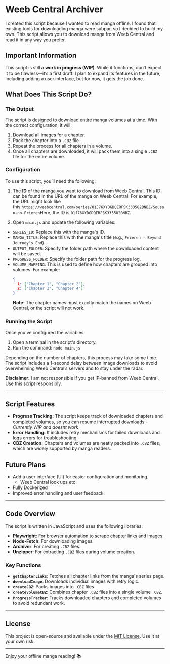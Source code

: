 # Weeb Central Archiver

I created this script because I wanted to read manga offline. I found that existing tools for downloading manga were subpar, so I decided to build my own. This script allows you to download manga from Weeb Central and read it in any way you prefer.

## Important Information

This script is still a **work in progress (WIP)**. While it functions, don’t expect it to be flawless—it’s a first draft. I plan to expand its features in the future, including adding a user interface, but for now, it gets the job done.

## What Does This Script Do?

### The Output

The script is designed to download entire manga volumes at a time. With the correct configuration, it will:
1. Download all images for a chapter.
2. Pack the chapter into a `.CBZ` file.
3. Repeat the process for all chapters in a volume.
4. Once all chapters are downloaded, it will pack them into a single `.CBZ` file for the entire volume.

### Configuration

To use this script, you’ll need the following:
1. The **ID** of the manga you want to download from Weeb Central. This ID can be found in the URL of the manga on Weeb Central. For example, the URL might look like this:`https://weebcentral.com/series/01J76XYDGDQERFSK333582BNBZ/Sousou-no-Frieren`Here, the ID is `01J76XYDGDQERFSK333582BNBZ`.

2. Open `main.js` and update the following variables:
- `SERIES_ID`: Replace this with the manga's ID.
- `MANGA_TITLE`: Replace this with the manga's title (e.g., `Frieren - Beyond Journey's End`).
- `OUTPUT_FOLDER`: Specify the folder path where the downloaded content will be saved.
- `PROGRESS_FOLDER`: Specify the folder path for the progress log.
- `VOLUME_MAPPING`: This is used to define how chapters are grouped into volumes. For example:
  ```json
  {
    1: ["Chapter 1", "Chapter 2"],
    2: ["Chapter 3", "Chapter 4"]
  }
  ```
  **Note:** The chapter names must exactly match the names on Weeb Central, or the script will not work.

### Running the Script

Once you’ve configured the variables:
1. Open a terminal in the script's directory.
2. Run the command: `node main.js`

Depending on the number of chapters, this process may take some time. The script includes a 1-second delay between image downloads to avoid overwhelming Weeb Central’s servers and to stay under the radar.

**Disclaimer:** I am not responsible if you get IP-banned from Weeb Central. Use this script responsibly.

---

## Script Features

- **Progress Tracking:** The script keeps track of downloaded chapters and completed volumes, so you can resume interrupted downloads - *Currently WIP and doesnt work*
- **Error Handling:** It includes retry mechanisms for failed downloads and logs errors for troubleshooting.
- **CBZ Creation:** Chapters and volumes are neatly packed into `.CBZ` files, which are widely supported by manga readers.

## Future Plans
- Add a user interface (UI) for easier configuration and monitoring.
    - Weeb Central look ups etc
- Fully Dockerized
- Improved error handling and user feedback.

---

## Code Overview

The script is written in JavaScript and uses the following libraries:
- **Playwright**: For browser automation to scrape chapter links and images.
- **Node-Fetch**: For downloading images.
- **Archiver**: For creating `.CBZ` files.
- **Unzipper**: For extracting `.CBZ` files during volume creation.

### Key Functions

- **`getChapterLinks`**: Fetches all chapter links from the manga's series page.
- **`downloadImage`**: Downloads individual images with retry logic.
- **`createCBZ`**: Packs images into `.CBZ` files.
- **`createVolumeCBZ`**: Combines chapter `.CBZ` files into a single volume `.CBZ`.
- **`ProgressTracker`**: Tracks downloaded chapters and completed volumes to avoid redundant work.

---

## License

This project is open-source and available under the [MIT License](LICENSE). Use it at your own risk.

---

Enjoy your offline manga reading! 📚